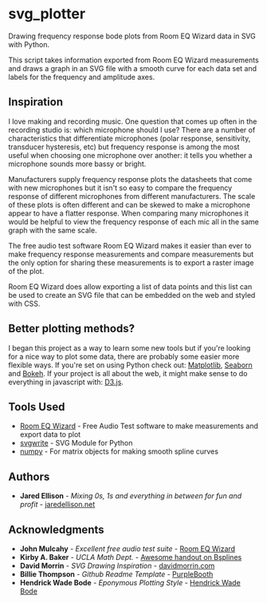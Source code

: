 # svg_plotter

Drawing frequency response bode plots from Room EQ Wizard data in SVG with Python.

This script takes information exported from Room EQ Wizard measurements and draws a graph in an SVG file with a smooth curve for each data set and labels for the frequency and amplitude axes.

## Inspiration

I love making and recording music. One question that comes up often in the recording studio is: which microphone should I use? There are a number of characteristics that differentiate microphones (polar response, sensitivity, transducer hysteresis, etc) but frequency response is among the most useful when choosing one microphone over another: it tells you whether a microphone sounds more bassy or bright.

Manufacturers supply frequency response plots the datasheets that come with new microphones but it isn't so easy to compare the frequency response of different microphones from different manufacturers. The scale of these plots is often different and can be skewed to make a microphone appear to have a flatter response. When comparing many microphones it would be helpful to view the frequency response of each mic all in the same graph with the same scale.

The free audio test software Room EQ Wizard makes it easier than ever to make frequency response measurements and compare measurements but the only option for sharing these measurements is to export a raster image of the plot. 

Room EQ Wizard does allow exporting a list of data points and this list can be used to create an SVG file that can be embedded on the web and styled with CSS.

## Better plotting methods?

I began this project as a way to learn some new tools but if you're looking for a nice way to plot some data, there are probably some easier more flexible ways. If you're set on using Python check out: [Matplotlib](https://matplotlib.org/), [Seaborn](https://seaborn.pydata.org/) and [Bokeh](https://bokeh.pydata.org/). If your project is all about the web, it might make sense to do everything in javascript with: [D3.js](https://d3js.org/).

## Tools Used

* [Room EQ Wizard](https://www.roomeqwizard.com) - Free Audio Test software to make measurements and export data to plot
* [svgwrite](https://pypi.org/project/svgwrite/) - SVG Module for Python
* [numpy](https://http://www.numpy.org/) - For matrix objects for making smooth spline curves

## Authors

* **Jared Ellison** - *Mixing 0s, 1s and everything in between for fun and profit* - [jaredellison.net](http://jaredellison.net)

## Acknowledgments

* **John Mulcahy** - *Excellent free audio test suite* - [Room EQ Wizard](https://www.roomeqwizard.com)
* **Kirby A. Baker** - *UCLA Math Dept.* - [Awesome handout on Bsplines](http://www.math.ucla.edu/~baker/149.1.02w/handouts/dd_splines.pdf)
* **David Morrin** - *SVG Drawing Inspiration* - [davidmorrin.com](https://www.davidmorrin.com/)
* **Billie Thompson** - *Github Readme Template* - [PurpleBooth](https://github.com/PurpleBooth)
* **Hendrick Wade Bode** - *Eponymous Plotting Style* - [Hendrick Wade Bode](https://en.wikipedia.org/wiki/Hendrik_Wade_Bode)
